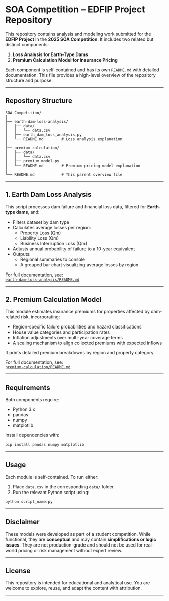 # SOA Competition – EDFIP Project Repository

This repository contains analysis and modeling work submitted for the **EDFIP Project** in the **2025 SOA Competition**. It includes two related but distinct components:

1. **Loss Analysis for Earth-Type Dams**
2. **Premium Calculation Model for Insurance Pricing**

Each component is self-contained and has its own `README.md` with detailed documentation. This file provides a high-level overview of the repository structure and purpose.

---

## Repository Structure

```
SOA-Competition/
│
├── earth-dam-loss-analysis/
│   ├── data/
│   │   └── data.csv
│   ├── earth_dam_loss_analysis.py
│   └── README.md        # Loss analysis explanation
│
├── premium-calculation/
│   ├── data/
│   │   └── data.csv
│   ├── premium_model.py
│   └── README.md        # Premium pricing model explanation
│
└── README.md            # This parent overview file
```

---

## 1. Earth Dam Loss Analysis

This script processes dam failure and financial loss data, filtered for **Earth-type dams**, and:

- Filters dataset by dam type
- Calculates average losses per region:
  - Property Loss (Qm)
  - Liability Loss (Qm)
  - Business Interruption Loss (Qm)
- Adjusts annual probability of failure to a 10-year equivalent
- Outputs:
  - Regional summaries to console
  - A grouped bar chart visualizing average losses by region

For full documentation, see:  
[`earth-dam-loss-analysis/README.md`](./earth-dam-loss-analysis/README.md)

---

## 2. Premium Calculation Model

This module estimates insurance premiums for properties affected by dam-related risk, incorporating:

- Region-specific failure probabilities and hazard classifications
- House value categories and participation rates
- Inflation adjustments over multi-year coverage terms
- A scaling mechanism to align collected premiums with expected inflows

It prints detailed premium breakdowns by region and property category.

For full documentation, see:  
[`premium-calculation/README.md`](./premium-calculation/README.md)

---

## Requirements

Both components require:

- Python 3.x
- pandas
- numpy
- matplotlib

Install dependencies with:

```bash
pip install pandas numpy matplotlib
```

---

## Usage

Each module is self-contained. To run either:

1. Place `data.csv` in the corresponding `data/` folder.
2. Run the relevant Python script using:

```bash
python script_name.py
```

---

## Disclaimer

These models were developed as part of a student competition. While functional, they are **conceptual** and may contain **simplifications or logic issues**. They are not production-grade and should not be used for real-world pricing or risk management without expert review.

---

## License

This repository is intended for educational and analytical use. You are welcome to explore, reuse, and adapt the content with attribution.

---
